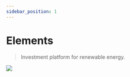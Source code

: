 ```yaml
---
sidebar_position: 1
---
```


# Elements

> Investment platform for renewable energy.

![](/assets/logo_visual.png)